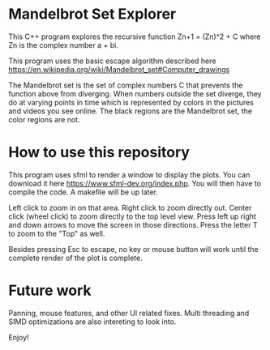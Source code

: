 # Mandelbrot Set Explorer
This C++ program explores the recursive function Zn+1 = (Zn)^2 + C where Zn is the complex number a + bi.

This program uses the basic escape algorithm described here https://en.wikipedia.org/wiki/Mandelbrot_set#Computer_drawings

The Mandelbrot set is the set of complex numbers C that prevents the function above from diverging. When numbers outside the set diverge, they do at varying points in time which is represented by colors in the pictures and videos you see online. The black regions are the Mandelbrot set, the color regions are not. 

# How to use this repository
This program uses sfml to render a window to display the plots. You can download it here https://www.sfml-dev.org/index.php. You will then have to compile the code. A makefile will be up later. 

Left click to zoom in on that area. Right click to zoom directly out. Center click (wheel click) to zoom directly to the top level view.
Press left up right and down arrows to move the screen in those directions. Press the letter T to zoom to the "Top" as well. 

Besides pressing Esc to escape, no key or mouse button will work until the complete render of the plot is complete.
# Future work
Panning, mouse features, and other UI related fixes. Multi threading and SIMD optimizations are also intereting to look into.

Enjoy!
